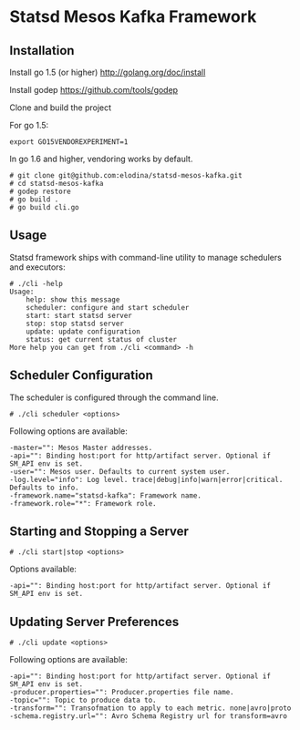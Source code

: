 Statsd Mesos Kafka Framework
============================

Installation
------------

Install go 1.5 (or higher) http://golang.org/doc/install

Install godep https://github.com/tools/godep

Clone and build the project

For go 1.5:

```
export GO15VENDOREXPERIMENT=1
```

In go 1.6 and higher, vendoring works by default.

    # git clone git@github.com:elodina/statsd-mesos-kafka.git
    # cd statsd-mesos-kafka
    # godep restore
    # go build .
    # go build cli.go

Usage
-----

Statsd framework ships with command-line utility to manage schedulers and executors:

    # ./cli -help
    Usage:
        help: show this message
        scheduler: configure and start scheduler
        start: start statsd server
        stop: stop statsd server
        update: update configuration
        status: get current status of cluster
    More help you can get from ./cli <command> -h


Scheduler Configuration
-----------------------

The scheduler is configured through the command line.

    # ./cli scheduler <options>

Following options are available:

    -master="": Mesos Master addresses.
    -api="": Binding host:port for http/artifact server. Optional if SM_API env is set.
    -user="": Mesos user. Defaults to current system user.
    -log.level="info": Log level. trace|debug|info|warn|error|critical. Defaults to info.
    -framework.name="statsd-kafka": Framework name.
    -framework.role="*": Framework role.

Starting and Stopping a Server
------------------------------

    # ./cli start|stop <options>

Options available:

    -api="": Binding host:port for http/artifact server. Optional if SM_API env is set.

Updating Server Preferences
---------------------------

    # ./cli update <options>

Following options are available:

    -api="": Binding host:port for http/artifact server. Optional if SM_API env is set.
    -producer.properties="": Producer.properties file name.
    -topic="": Topic to produce data to.
    -transform="": Transofmation to apply to each metric. none|avro|proto
    -schema.registry.url="": Avro Schema Registry url for transform=avro

